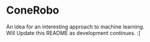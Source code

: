 # ConeRobo
An idea for an interesting approach to machine learning. <br/>
Will Update this README as development continues. :]